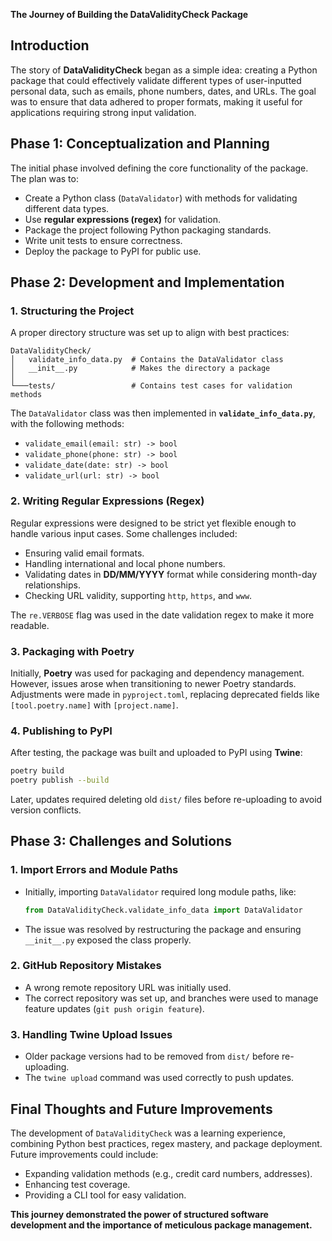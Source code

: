 **The Journey of Building the DataValidityCheck Package**

## **Introduction**
The story of **DataValidityCheck** began as a simple idea: creating a Python package that could effectively validate different types of user-inputted personal data, such as emails, phone numbers, dates, and URLs. The goal was to ensure that data adhered to proper formats, making it useful for applications requiring strong input validation.

## **Phase 1: Conceptualization and Planning**
The initial phase involved defining the core functionality of the package. The plan was to:
- Create a Python class (`DataValidator`) with methods for validating different data types.
- Use **regular expressions (regex)** for validation.
- Package the project following Python packaging standards.
- Write unit tests to ensure correctness.
- Deploy the package to PyPI for public use.

## **Phase 2: Development and Implementation**

### **1. Structuring the Project**
A proper directory structure was set up to align with best practices:
```
DataValidityCheck/
│   validate_info_data.py  # Contains the DataValidator class
│   __init__.py            # Makes the directory a package
│
└───tests/                 # Contains test cases for validation methods
```

The `DataValidator` class was then implemented in **`validate_info_data.py`**, with the following methods:
- `validate_email(email: str) -> bool`
- `validate_phone(phone: str) -> bool`
- `validate_date(date: str) -> bool`
- `validate_url(url: str) -> bool`

### **2. Writing Regular Expressions (Regex)**
Regular expressions were designed to be strict yet flexible enough to handle various input cases. Some challenges included:
- Ensuring valid email formats.
- Handling international and local phone numbers.
- Validating dates in **DD/MM/YYYY** format while considering month-day relationships.
- Checking URL validity, supporting `http`, `https`, and `www`.

The `re.VERBOSE` flag was used in the date validation regex to make it more readable.

### **3. Packaging with Poetry**
Initially, **Poetry** was used for packaging and dependency management. However, issues arose when transitioning to newer Poetry standards. Adjustments were made in `pyproject.toml`, replacing deprecated fields like `[tool.poetry.name]` with `[project.name]`.

### **4. Publishing to PyPI**
After testing, the package was built and uploaded to PyPI using **Twine**:
```sh
poetry build
poetry publish --build
```

Later, updates required deleting old `dist/` files before re-uploading to avoid version conflicts.

## **Phase 3: Challenges and Solutions**

### **1. Import Errors and Module Paths**
- Initially, importing `DataValidator` required long module paths, like:
  ```python
  from DataValidityCheck.validate_info_data import DataValidator
  ```
- The issue was resolved by restructuring the package and ensuring `__init__.py` exposed the class properly.

### **2. GitHub Repository Mistakes**
- A wrong remote repository URL was initially used.
- The correct repository was set up, and branches were used to manage feature updates (`git push origin feature`).

### **3. Handling Twine Upload Issues**
- Older package versions had to be removed from `dist/` before re-uploading.
- The `twine upload` command was used correctly to push updates.

## **Final Thoughts and Future Improvements**
The development of `DataValidityCheck` was a learning experience, combining Python best practices, regex mastery, and package deployment. Future improvements could include:
- Expanding validation methods (e.g., credit card numbers, addresses).
- Enhancing test coverage.
- Providing a CLI tool for easy validation.

**This journey demonstrated the power of structured software development and the importance of meticulous package management.**

